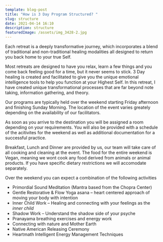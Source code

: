 ```yaml
---
template: blog-post
title: "How is 3 Day Program Structured? "
slug: structure
date: 2021-04-14 16:10
description: structure
featuredImage: /assets/img_3428-2.jpg
---
```

Each retreat is a deeply transformative journey, which incorporates a blend of traditional and non-traditional healing modalities all designed to return you back home to your true Self.

Most retreats are designed to have you relax, learn a few things and you come back feeling good for a time, but it never seems to stick. 3 Day healing is created and facilitated to give you the unique emotional intelligence tools to help you function at your Highest Self. In this retreat, I have created unique transformational processes that are far beyond note taking, information gathering, and theory.

Our programs are typically held over the weekend starting Friday afternoon and finishing Sunday Morning. The location of the event varies greately depending on the availability of our facilitators.

As soon as you arrive to the destination you will be assigned a room depending on your requirements. You will also be provided with a schedule of the acitivites for the weekend as well as additional documentation for a successful practice.

Breakfast, Lunch and Dinner are provided by us, our team will take care of all cooking and cleaning at the event. The food for the entire weekend is Vegan, meaning we wont cook any food derived from animals or animal products. If you have specific dietary restrictions we will accomodate separately.

Over the weekend you can expect a combination of the following activities

* Primordial Sound Meditation (Mantra based from the Chopra Center)
* Gentle Restorative & Flow Yoga asana – heart centered approach of moving your body with intention
* Inner Child Work – Healing and connecting with your feelings as the *inner child*
* Shadow Work – Understand the shadow side of your psyche
* Pranayama breathing exercises and energy work
* Connecting with nature and Mother Earth
* Native American Releasing Ceremony
* Heartmath Intelligent Energy Management Techniques